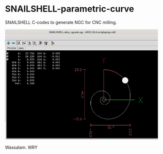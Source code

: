 # SNAILSHELL-parametric-curve
SNAILSHELL C-codes to generate NGC for CNC milling.

![](SNAILSHELL-screenshots/SNAILSHELL-Screenshot.png)

Wassalam.
WRY


